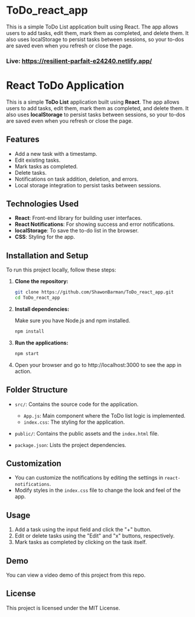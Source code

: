 
# ToDo_react_app
This is a simple ToDo List application built using React. The app allows users to add tasks, edit them, mark them as completed, and delete them. It also uses localStorage to persist tasks between sessions, so your to-dos are saved even when you refresh or close the page.

### Live: https://resilient-parfait-e24240.netlify.app/

# React ToDo Application

This is a simple **ToDo List** application built using **React**. The app allows users to add tasks, edit them, mark them as completed, and delete them. It also uses **localStorage** to persist tasks between sessions, so your to-dos are saved even when you refresh or close the page.

## Features

- Add a new task with a timestamp.
- Edit existing tasks.
- Mark tasks as completed.
- Delete tasks.
- Notifications on task addition, deletion, and errors.
- Local storage integration to persist tasks between sessions.

## Technologies Used

- **React**: Front-end library for building user interfaces.
- **React Notifications**: For showing success and error notifications.
- **localStorage**: To save the to-do list in the browser.
- **CSS**: Styling for the app.

## Installation and Setup

To run this project locally, follow these steps:

1. **Clone the repository:**

   ```bash
   git clone https://github.com/ShawonBarman/ToDo_react_app.git
   cd ToDo_react_app
   ```

2. **Install dependencies:**

   Make sure you have Node.js and npm installed.

   ```bash
   npm install
   ```

3. **Run the applications:**

   ```bash
   npm start
   ```

4.	Open your browser and go to http://localhost:3000 to see the app in action.

## Folder Structure

- `src/`: Contains the source code for the application.
  - `App.js`: Main component where the ToDo list logic is implemented.
  - `index.css`: The styling for the application.

- `public/`: Contains the public assets and the `index.html` file.

- `package.json`: Lists the project dependencies.

## Customization

- You can customize the notifications by editing the settings in `react-notifications`.
- Modify styles in the `index.css` file to change the look and feel of the app.

## Usage

1. Add a task using the input field and click the "+" button.
2. Edit or delete tasks using the "Edit" and "x" buttons, respectively.
3. Mark tasks as completed by clicking on the task itself.

## Demo

You can view a video demo of this project from this repo.

## License

This project is licensed under the MIT License.
